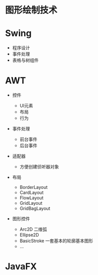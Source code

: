 # 图形绘制技术

# Swing

- 程序设计
- 事件处理
- 表格与树组件

# AWT

- 控件

  - UI元素
  - 布局
  - 行为

- 事件处理

  - 前台事件
  - 后台事件

- 适配器

  - 方便创建侦听器对象

- 布局

  - BorderLayout
  - CardLayout
  - FlowLayout
  - GridLayout
  - GridBagLayout

- 图形控件

  - Arc2D 二维弧
  - Ellipse2D
  - BasicStroke 一套基本的轮廓基本图形
  - ...

# JavaFX
